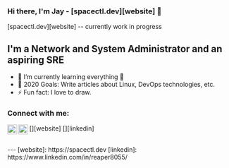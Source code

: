 ### Hi there, I'm Jay - [spacectl.dev][website] 👋

[spacectl.dev][website] -- currently work in progress

## I'm a Network and System Administrator and an aspiring SRE
- 🌱 I’m currently learning everything 🤣
- 🥅 2020 Goals: Write articles about Linux, DevOps technologies, etc.
- ⚡ Fun fact: I love to draw.

### Connect with me:

[<img align="left" alt="spacectl.com" width="22px" src="https://gist.githubusercontent.com/reaper8055/4dc2aa003123bc5b35174290aeeb9537/raw/74fb246acc82edfe31c1a4ef81165e9f640ae212/globe.svg" />][website] 
[<img align="left" alt="reaper8055 | LinkedIn" width="22px" src="https://camo.githubusercontent.com/45e6bebceba49c2cf76b1b3770b1adbe24e6c454/68747470733a2f2f6564656e742e6769746875622e696f2f537570657254696e7949636f6e732f696d616765732f7376672f6c696e6b6564696e2e737667" />][linkedin]

<br/>
---
[website]: https://spacectl.dev
[linkedin]: https://www.linkedin.com/in/reaper8055/
